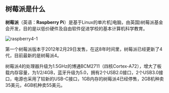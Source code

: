 ## 树莓派是什么

**树莓派**（英语：**Raspberry Pi**）是基于Linux的单片机]电脑，由英国)树莓派基金会开发，目的是以低价硬件及自由软件促进学校的基本计算机科学教育。

![raspberry4-1](http://pi-cdn.lxx1.com/raspberry4-1.png)

第一个树莓派版本于2012年2月29日发售，在这8年时间里，树莓派已经更新了4代，目前最新的是树莓派4。

树莓派4的处理器升级为1.5GHz的博通BCM2711（四核Cortex-A72），增大了板载内存容量，为1/2/4GB，蓝牙升级为5.0，拥有2个USB2.0接口，2个USB3.0接口，电源也采用了较新的USB-C接口，1GB内存的树莓派4已经停售，2GB机种卖35美元，4GB机种卖55美元。

